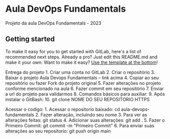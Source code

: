 # Aula DevOps Fundamentals

Projeto da aula DevOps Fundamentals - 2023

## Getting started

To make it easy for you to get started with GitLab, here's a list of recommended next steps.
Already a pro? Just edit this README.md and make it your own. Want to make it easy? [Use the template at the bottom](#editing-this-readme)!

Entrega do projeto
    1.	Criar uma conta no GitLab
    2.	Criar o repositório
    3.	Baixar o projeto Aula Devops Fundamentals – link acima
    4.	Copiar ao seu repositório ou fazer Fork do projeto original
    5.	Fazer alterações no projeto conforme mencionado na aula
    6.	Fazer commit em seu repositório
    7.	Enviar a url do projeto para validarmos
    8.	Comandos básicos para auxiliar:
    9.	Após instalar o GitBash:
    10.	git clone NOME DO SEU REPOSITORIO HTTPS
 
Acessar o codigo:
    1.	Acessar o repositorio baixado: cd aula-devops-fundamentals
    2.	Fazer alteração, incluindo seu nome
    3.  Para ver as alterações feitas: git status
    4.  Adicionar suas alterações: git add . 
    5.  Fazer o Primeiro Commit: git commit -m "Primeiro Commit"
    6.	Para enviar suas alterações ao seu repositorio: git push origin main 
